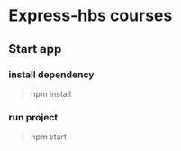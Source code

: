 # Express-hbs courses

## Start app

### install dependency
> npm install 

### run project
> npm start

